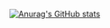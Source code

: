 [![Anurag's GitHub stats](https://github-readme-stats.vercel.app/api?username=Vardhaman599)](https://github.com/anuraghazra/github-readme-stats)
